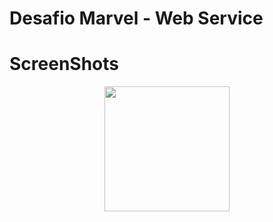 # Desafio Marvel - Web Service

# ScreenShots

<p align="center">
<img src="screenshot/1.png" width="200"/>
